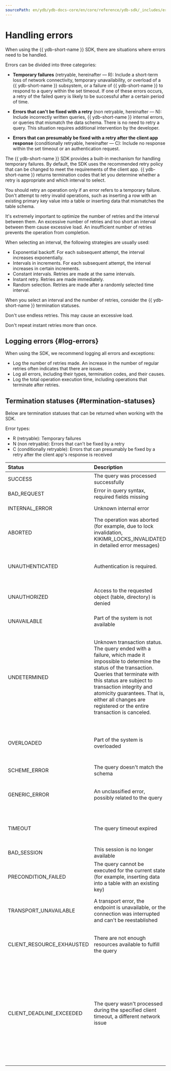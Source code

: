 ```yaml
---
sourcePath: en/ydb/ydb-docs-core/en/core/reference/ydb-sdk/_includes/error_handling.md
---
```

# Handling errors

When using the {{ ydb-short-name }} SDK, there are situations where errors need to be handled.

Errors can be divided into three categories:

* **Temporary failures** (retryable, hereinafter — R): Include a short-term loss of network connectivity, temporary unavailability, or overload of a {{ ydb-short-name }} subsystem, or a failure of {{ ydb-short-name }} to respond to a query within the set timeout. If one of these errors occurs, a retry of the failed query is likely to be successful after a certain period of time.

* **Errors that can't be fixed with a retry** (non retryable, hereinafter — N): Include incorrectly written queries, {{ ydb-short-name }} internal errors, or queries that mismatch the data schema. There is no need to retry a query. This situation requires additional intervention by the developer.

* **Errors that can presumably be fixed with a retry after the client app response** (conditionally retryable, hereinafter — C): Include no response within the set timeout or an authentication request.

The {{ ydb-short-name }} SDK provides a built-in mechanism for handling temporary failures. By default, the SDK uses the recommended retry policy that can be changed to meet the requirements of the client app. {{ ydb-short-name }} returns termination codes that let you determine whether a retry is appropriate and which interval to select.

You should retry an operation only if an error refers to a temporary failure. Don't attempt to retry invalid operations, such as inserting a row with an existing primary key value into a table or inserting data that mismatches the table schema.

It's extremely important to optimize the number of retries and the interval between them. An excessive number of retries and too short an interval between them cause excessive load. An insufficient number of retries prevents the operation from completion.

When selecting an interval, the following strategies are usually used:

* Exponential backoff. For each subsequent attempt, the interval increases exponentially.
* Intervals in increments. For each subsequent attempt, the interval increases in certain increments.
* Constant intervals. Retries are made at the same intervals.
* Instant retry. Retries are made immediately.
* Random selection. Retries are made after a randomly selected time interval.

When you select an interval and the number of retries, consider the {{ ydb-short-name }} termination statuses.

Don't use endless retries. This may cause an excessive load.

Don't repeat instant retries more than once.

## Logging errors {#log-errors}

When using the SDK, we recommend logging all errors and exceptions:

* Log the number of retries made. An increase in the number of regular retries often indicates that there are issues.
* Log all errors, including their types, termination codes, and their causes.
* Log the total operation execution time, including operations that terminate after retries.

## Termination statuses {#termination-statuses}

Below are termination statuses that can be returned when working with the SDK.

Error types:

* R (retryable): Temporary failures
* N (non retryable): Errors that can't be fixed by a retry
* C (conditionally retryable): Errors that can presumably be fixed by a retry after the client app's response is received

| Status | Description | Response | Type |
| :--- | :--- | :--- | :---: |
| SUCCESS | The query was processed successfully | Continue execution |  |
| BAD_REQUEST | Error in query syntax, required fields missing | Check the query | N |
| INTERNAL_ERROR | Unknown internal error | Contact the developers | N |
| ABORTED | The operation was aborted (for example, due to lock invalidation, KIKIMR_LOCKS_INVALIDATED in detailed error messages) | Retry the entire transaction | R |
| UNAUTHENTICATED | Authentication is required. | Check the token in use. If the token is valid, retry the query. | N |
| UNAUTHORIZED | Access to the requested object (table, directory) is denied | Request access from the DB administrator. | N |
| UNAVAILABLE | Part of the system is not available | Retry the last action (query) | R |
| UNDETERMINED | Unknown transaction status. The query ended with a failure, which made it impossible to determine the status of the transaction. Queries that terminate with this status are subject to transaction integrity and atomicity guarantees. That is, either all changes are registered or the entire transaction is canceled. | For idempotent transactions, you can retry the entire transaction after a small delay. Otherwise, the response depends on the application logic. | C |
| OVERLOADED | Part of the system is overloaded | Retry the last action (query), reduce the rate of queries | R |
| SCHEME_ERROR | The query doesn't match the schema | Fix the query or schema | N |
| GENERIC_ERROR | An unclassified error, possibly related to the query | See the detailed error message and contact the developers | N |
| TIMEOUT | The query timeout expired | Can be repeated in case of idempotent queries | C |
| BAD_SESSION | This session is no longer available | Re-create a session | N |
| PRECONDITION_FAILED | The query cannot be executed for the current state (for example, inserting data into a table with an existing key) | Fix the state or query and retry | C |
| TRANSPORT_UNAVAILABLE | A transport error, the endpoint is unavailable, or the connection was interrupted and can't be reestablished | Check the endpoint or other network settings | C |
| CLIENT_RESOURCE_EXHAUSTED | There are not enough resources available to fulfill the query | Reduce the rate of queries and check client balancing | R |
| CLIENT_DEADLINE_EXCEEDED | The query wasn't processed during the specified client timeout, a different network issue | Check the correctness of the specified timeout, network access, endpoint, or other network settings, reduce the rate of queries, and optimize them | C |


